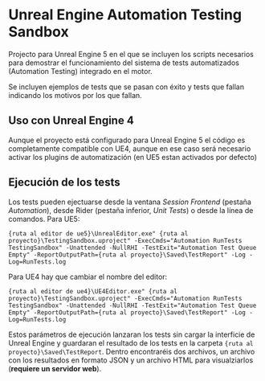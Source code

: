 # Unreal Engine Automation Testing Sandbox

Projecto para Unreal Engine 5 en el que se incluyen los scripts necesarios para demostrar el funcionamiento del sistema  de tests automatizados (Automation Testing) integrado en el motor.

Se incluyen ejemplos de tests que se pasan con éxito y tests que fallan indicando los motivos por los que fallan.

## Uso con Unreal Engine 4
Aunque el proyecto está configurado para Unreal Engine 5 el código es completamente compatible con UE4, aunque en ese caso será necesario activar los plugins de automatización (en UE5 estan activados por defecto)

## Ejecución de los tests
Los tests pueden ejectuarse desde la ventana *Session Frontend* (pestaña *Automation*), desde Rider (pestaña inferior, *Unit Tests*) o desde la línea de comandos. Para UE5:

```
{ruta al editor de ue5}\UnrealEditor.exe" {ruta al proyecto}\TestingSandbox.uproject" -ExecCmds="Automation RunTests TestingSandbox" -Unattended -NullRHI -TestExit="Automation Test Queue Empty" -ReportOutputPath={ruta al proyecto}\Saved\TestReport" -Log -Log=RunTests.log
```
Para UE4 hay que cambiar el nombre del editor:
```
{ruta al editor de ue4}\UE4Editor.exe" {ruta al proyecto}\TestingSandbox.uproject" -ExecCmds="Automation RunTests TestingSandbox" -Unattended -NullRHI -TestExit="Automation Test Queue Empty" -ReportOutputPath={ruta al proyecto}\Saved\TestReport" -Log -Log=RunTests.log
```

Estos parámetros de ejecución lanzaran los tests sin cargar la interficie de Unreal Engine y guardaran el resultado de los tests en la carpeta `{ruta al proyecto}\Saved\TestReport`. Dentro encontraréis dos archivos, un archivo con los resultados en formato JSON y un archivo HTML para visualziarlos (**requiere un servidor web**).
